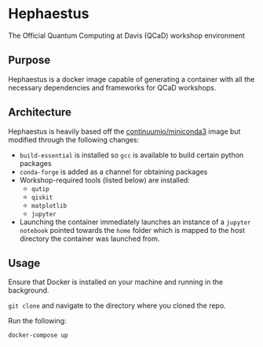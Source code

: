 # Hephaestus

The Official Quantum Computing at Davis (QCaD) workshop environment

## Purpose

Hephaestus is a docker image capable of generating a container with all the necessary dependencies and frameworks for QCaD workshops.

## Architecture

Hephaestus is heavily based off the [continuumio/miniconda3](https://hub.docker.com/r/continuumio/miniconda3) image but modified through the following changes:
* `build-essential` is installed so `gcc` is available to build certain python packages
* `conda-forge` is added as a channel for obtaining packages
* Workshop-required tools (listed below) are installed:
  * `qutip`
  * `qiskit`
  * `matplotlib`
  *  `jupyter`
* Launching the container immediately launches an instance of a `jupyter notebook` pointed towards the `home` folder which is mapped to the host directory the container was launched from. 

## Usage

Ensure that Docker is installed on your machine and running in the background.

`git clone` and navigate to the directory where you cloned the repo.

Run the following:

```
docker-compose up
```